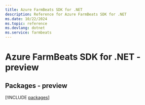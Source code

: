 ```yaml
---
title: Azure FarmBeats SDK for .NET
description: Reference for Azure FarmBeats SDK for .NET
ms.date: 10/22/2024
ms.topic: reference
ms.devlang: dotnet
ms.service: farmbeats
---
```

# Azure FarmBeats SDK for .NET - preview
## Packages - preview
[!INCLUDE [packages](farmbeats-index.md)]